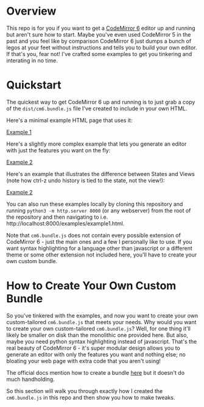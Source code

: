 # Overview

This repo is for you if you want to get a [CodeMirror 6](https://codemirror.net/) editor up and running but aren't sure how to start. Maybe you've even used CodeMirror 5 in the past and you feel like by comparison CodeMirror 6 just dumps a bunch of legos at your feet without instructions and tells you to build your own editor. If that's you, fear not! I've crafted some examples to get you tinkering and interating in no time.

# Quickstart

The quickest way to get CodeMirror 6 up and running is to just grab a copy of the `dist/cm6.bundle.js` file I've created to include in your own HTML.

Here's a minimal example HTML page that uses it: 

[Example 1](https://rpgillespie6.github.io/codemirror-quickstart/examples/example1.html)

Here's a slightly more complex example that lets you generate an editor with just the features you want on the fly:

[Example 2](https://rpgillespie6.github.io/codemirror-quickstart/examples/example2.html)

Here's an example that illustrates the difference between States and Views (note how ctrl-z undo history is tied to the state, not the view!):

[Example 2](https://rpgillespie6.github.io/codemirror-quickstart/examples/example3.html)

You can also run these examples locally by cloning this repository and running `python3 -m http.server 8000` (or any webserver) from the root of the repository and then navigating to i.e. http://localhost:8000/examples/example1.html.

Note that `cm6.bundle.js` does not contain every possible extension of CodeMirror 6 - just the main ones and a few I personally like to use. If you want syntax highlighting for a language other than javascript or a different theme or some other extension not included here, you'll have to create your own custom bundle.

# How to Create Your Own Custom Bundle

So you've tinkered with the examples, and now you want to create your own custom-tailored `cm6.bundle.js` that meets your needs. Why would you want to create your own custom-tailored `cm6.bundle.js`? Well, for one thing it'll likely be smaller on disk than the monolithic one provided here. But also, maybe you need python syntax highlighting instead of javascript. That's the real beauty of CodeMirror 6 - it's super modular design allows you to generate an editor with only the features you want and nothing else; no bloating your web page with extra code that you aren't using!

The official docs mention how to create a bundle [here](https://codemirror.net/examples/bundle/) but it doesn't do much handholding.

So this section will walk you through exactly how I created the `cm6.bundle.js` in this repo and then show you how to make tweaks.

